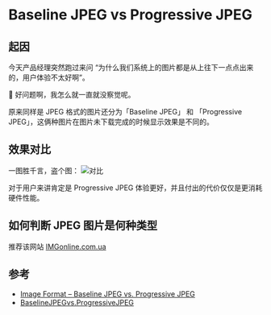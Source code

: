 # Baseline JPEG vs Progressive JPEG

## 起因
今天产品经理突然跑过来问 “为什么我们系统上的图片都是从上往下一点点出来的，用户体验不太好啊”。  

🤡 好问题啊，我怎么就一直就没察觉呢。

原来同样是 JPEG 格式的图片还分为「Baseline JPEG」 和 「Progressive JPEG」，这俩种图片在图片未下载完成的时候显示效果是不同的。

## 效果对比
一图胜千言，盗个图：
![对比](https://cloud.githubusercontent.com/assets/3880323/7693875/e38c96d2-fe0a-11e4-9fc9-5a116df51920.jpg)

对于用户来讲肯定是 Progressive JPEG 体验更好，并且付出的代价仅仅是更消耗硬件性能。  

## 如何判断 JPEG 图片是何种类型
推荐该网站 [IMGonline.com.ua](https://www.imgonline.com.ua/eng/progressive-or-baseline-jpeg.php)

## 参考
* [Image Format – Baseline JPEG vs. Progressive JPEG](https://kb.tourwriter.com/baseline-jpeg-vs-progressive-jpeg)
* [BaselineJPEGvs.ProgressiveJPEG](https://imweb.io/topic/557ec1dc783462397e7f4c85)